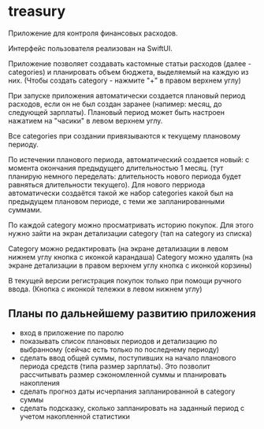 # treasury


Приложение для контроля финансовых расходов.

Интерфейс пользователя реализован на SwiftUI.

Приложение позволяет создавать кастомные статьи расходов (далее - categories) и планировать объем бюджета, выделяемый на каждую из них. (Чтобы создать category - нажмите "+" в правом верхнем углу) 

При запуске приложения автоматически создается плановый период расходов, если он не был создан заранее (напимер: месяц, до следующей зарплаты). Плановый период может быть настроен нажатием на "часики" в левом верхнем углу. 

Все categories при создании привязываются к текущему плановому периоду. 

По истечении планового периода, автоматический создается новый: с момента окончания предыдущего длительностью 1 месяц. (тут планирую немного переделать: длительность нового периода будет равняться длительности текущего). Для нового перриода автоматически создаётся такой же набор categories какой был на предыдущем плановом периоде, с теми же запланированными суммами.

По каждой category можно просматривать историю покупок. Для этого нужно зайти на экран детализации category (тап на category из списка)

Category можно редактировать (на экране детализации в левом нижнем углу кнопка с иконкой карандаша) 
Category можно удалять (на экране детализации в правом верхнем углу кнопка с иконкой корзины)

В текущей версии регистрация покупок только при помощи ручного ввода. (Кнопка с иконкой тележки в левом нижнем углу)

## Планы по дальнейшему развитию приложения

* вход в приложение по паролю
* показывать список плановых периодов и детализацию по выбранному (сейчас есть только по последнему периоду)
* сделать ввод общей суммы, поступивших на начало планового периода средств (типа размер зарплаты). Это позволит рассчитывать размер сэкономленной суммы и планировать накопления
* сделать прогноз даты исчерпания запланированной в category суммы
* сделать подсказку, сколько запланировать на заданный период с учетом накопленной статистики

